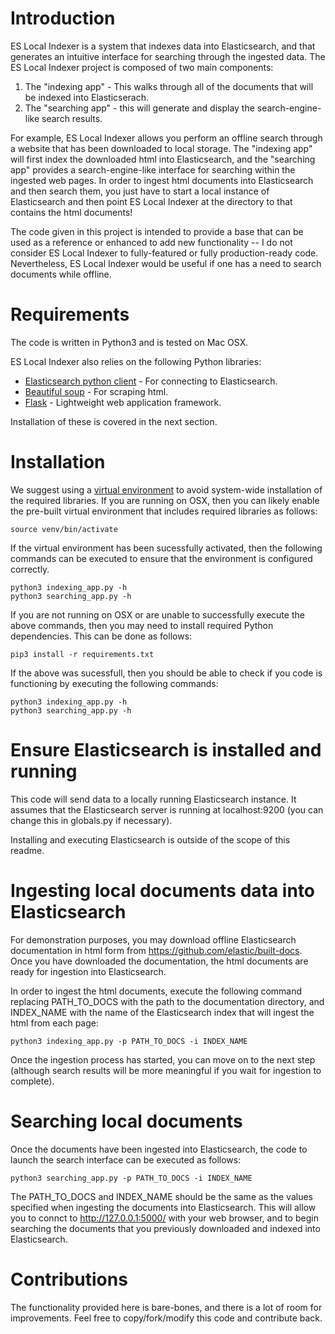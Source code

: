 # Introduction
ES Local Indexer is a system that indexes data into Elasticsearch, and that generates an intuitive interface for searching through the ingested data. The ES Local Indexer project is composed of two main components:
1. The "indexing app" - This walks through all of the documents that will be indexed into Elasticserach.
2. The "searching app" - this will generate and display the search-engine-like search results. 

For example, ES Local Indexer allows you perform an offline search through a website that has been downloaded to local storage. The "indexing app" will first index the downloaded html into Elasticsearch, and the "searching app" provides a search-engine-like interface for searching within the ingested web pages. In order to ingest html documents into Elasticsearch and then search them, you just have to start a local instance of Elasticsearch and then point ES Local Indexer at the directory to that contains the html documents! 

The code given in this project is intended to provide a base that can be used as a reference or enhanced to add new functionality -- I do not consider ES Local Indexer to fully-featured or fully production-ready code. Nevertheless, ES Local Indexer would be useful if one has a need to search documents while offline. 

# Requirements

The code is written in Python3 and is tested on Mac OSX. 

ES Local Indexer also relies on the following Python libraries:
* [Elasticsearch python client](https://pypi.org/project/elasticsearch/) - For connecting to Elasticsearch.
* [Beautiful soup](https://pypi.org/project/beautifulsoup4/) - For scraping html.
* [Flask](https://pypi.org/project/Flask/) - Lightweight web application framework.

Installation of these is covered in the next section.

# Installation
We suggest using a [virtual environment](https://realpython.com/python-virtual-environments-a-primer/) to avoid system-wide installation of the required libraries. If you are running on OSX, then you can likely enable the pre-built virtual environment that includes required libraries as follows:
```
source venv/bin/activate
```
If the virtual environment has been sucessfully activated, then the following commands can be executed to ensure that the environment is configured correctly. 
```
python3 indexing_app.py -h
python3 searching_app.py -h
```

If you are not running on OSX or are unable to successfully execute the above commands, then you may need to install required Python dependencies. This can be done as follows: 
```
pip3 install -r requirements.txt
```
If the above was sucessfull, then you should be able to check if you code is functioning by executing the following commands:
```
python3 indexing_app.py -h
python3 searching_app.py -h
```

# Ensure Elasticsearch is installed and running
This code will send data to a locally running Elasticsearch instance. It assumes that the Elasticsearch server is running at localhost:9200 (you can change this in globals.py if necessary).

Installing and executing Elasticsearch is outside of the scope of this readme.

# Ingesting local documents data into Elasticsearch
For demonstration purposes, you may download offline Elasticsearch documentation in html form from https://github.com/elastic/built-docs. Once you have downloaded the documentation, the html documents are ready for ingestion into Elasticsearch. 

In order to ingest the html documents, execute the following command replacing PATH_TO_DOCS with the path to the documentation directory, and INDEX_NAME with the name of the Elasticsearch index that will ingest the html from each page:
```
python3 indexing_app.py -p PATH_TO_DOCS -i INDEX_NAME
```
Once the ingestion process has started, you can move on to the next step (although search results will be more meaningful if you wait for ingestion to complete).

# Searching local documents
Once the documents have been ingested into Elasticsearch, the code to launch the search interface can be executed as follows: 
```
python3 searching_app.py -p PATH_TO_DOCS -i INDEX_NAME
```
The PATH_TO_DOCS and INDEX_NAME should be the same as the values specified when ingesting the documents into Elasticsearch. This will allow you to connct to http://127.0.0.1:5000/ with your web browser, and to begin searching the documents that you previously downloaded and indexed into Elasticsearch.

# Contributions
The functionality provided here is bare-bones, and there is a lot of room for improvements. Feel free to copy/fork/modify this code and contribute back. 

